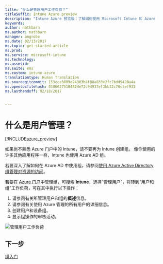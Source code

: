 ```yaml
---
title: "什么是管理用户工作负荷？"
titleSuffix: Intune Azure preview
description: "Intune Azure 预览版：了解如何使用 Microsoft Intune 和 Azure 查看和管理用户。"
keywords: 
author: nathbarn
ms.author: nathbarn
manager: angrobe
ms.date: 02/13/2017
ms.topic: get-started-article
ms.prod: 
ms.service: microsoft-intune
ms.technology: 
ms.assetid: 
ms.suite: ems
ms.custom: intune-azure
translationtype: Human Translation
ms.sourcegitcommit: 153cce3809e24303b8f88a833e2fc7bdd9428a4a
ms.openlocfilehash: 03860275184824e72c94937ef3bb32c76cfef933
ms.lasthandoff: 02/18/2017


---
```


# <a name="what-is-user-management"></a>什么是用户管理？


[!INCLUDE[azure_preview](../includes/azure_preview.md)]

如果尚不熟悉 Azure 门户中的 Intune，请不要再为 Intune 创建组。 像你使用的许多其他应用程序一样，Intune 也使用 Azure AD 组。

若要深入了解如何在 Azure AD 中使用组，请参阅[使用 Azure Active Directory 组管理对资源的访问](https://docs.microsoft.com/en-us/azure/active-directory/active-directory-manage-groups)。

若要在 [Azure 门户](https://portal.azure.com)中管理组，可搜索 **Intune**，选择“管理用户”，将转到“用户和组”工作负荷，可在其中执行以下操作：

1. 请参阅有关所管理用户和组的**概述**信息。
2. 请参阅有关使用 Azure 管理的所有用户的详细信息。
3. 创建用户和设备组。
4. 显示组操作的审核活动。

![管理用户工作负荷](./media/manage-users.png)


## <a name="next-step"></a>下一步

[组入门](/intune-azure/manage-users/get-started-with-groups)

